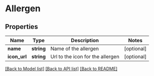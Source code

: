 # Allergen

## Properties
Name | Type | Description | Notes
------------ | ------------- | ------------- | -------------
**name** | **string** | Name of the allergen | [optional] 
**icon_url** | **string** | Url to the icon for the allergen | [optional] 

[[Back to Model list]](../README.md#documentation-for-models) [[Back to API list]](../README.md#documentation-for-api-endpoints) [[Back to README]](../README.md)


